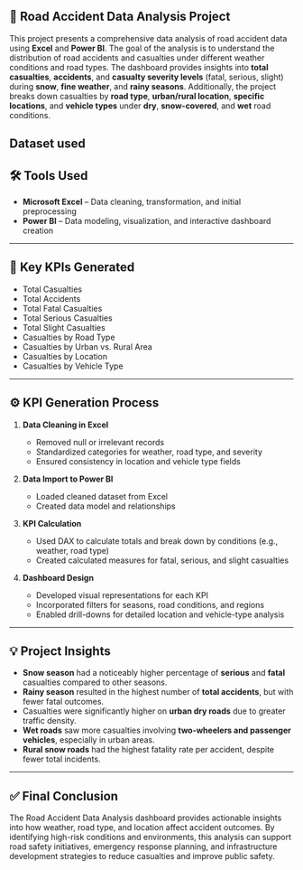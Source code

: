 ## 🚧 Road Accident Data Analysis Project

This project presents a comprehensive data analysis of road accident data using **Excel** and **Power BI**. 
The goal of the analysis is to understand the distribution of road accidents and casualties 
under different weather conditions and road types. The dashboard provides insights into **total casualties**, 
**accidents**, and **casualty severity levels** (fatal, serious, slight) during **snow**, **fine weather**, 
and **rainy seasons**. Additionally, the project breaks down casualties by **road type**, **urban/rural location**, 
**specific locations**, and **vehicle types** under **dry**, **snow-covered**, and **wet** road conditions.

## Dataset used
<a href=""></a>

## 🛠 Tools Used

- **Microsoft Excel** – Data cleaning, transformation, and initial preprocessing  
- **Power BI** – Data modeling, visualization, and interactive dashboard creation

---

## 📌 Key KPIs Generated

- Total Casualties  
- Total Accidents  
- Total Fatal Casualties  
- Total Serious Casualties  
- Total Slight Casualties  
- Casualties by Road Type  
- Casualties by Urban vs. Rural Area  
- Casualties by Location  
- Casualties by Vehicle Type

---

## ⚙️ KPI Generation Process

1. **Data Cleaning in Excel**  
   - Removed null or irrelevant records  
   - Standardized categories for weather, road type, and severity  
   - Ensured consistency in location and vehicle type fields  

2. **Data Import to Power BI**  
   - Loaded cleaned dataset from Excel  
   - Created data model and relationships  

3. **KPI Calculation**  
   - Used DAX to calculate totals and break down by conditions (e.g., weather, road type)  
   - Created calculated measures for fatal, serious, and slight casualties  

4. **Dashboard Design**  
   - Developed visual representations for each KPI  
   - Incorporated filters for seasons, road conditions, and regions  
   - Enabled drill-downs for detailed location and vehicle-type analysis

---

## 💡 Project Insights

- **Snow season** had a noticeably higher percentage of **serious** and **fatal** casualties compared to other seasons.  
- **Rainy season** resulted in the highest number of **total accidents**, but with fewer fatal outcomes.  
- Casualties were significantly higher on **urban dry roads** due to greater traffic density.  
- **Wet roads** saw more casualties involving **two-wheelers and passenger vehicles**, especially in urban areas.  
- **Rural snow roads** had the highest fatality rate per accident, despite fewer total incidents.

---

## ✅ Final Conclusion

The Road Accident Data Analysis dashboard provides actionable insights into how weather, road type, and location affect accident outcomes. By identifying high-risk conditions and environments, this analysis can support road safety initiatives, emergency response planning, and infrastructure development strategies to reduce casualties and improve public safety.
